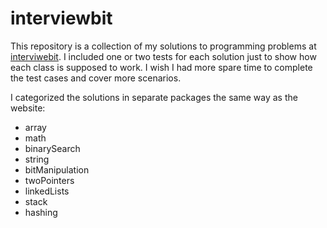 # interviewbit
This repository is a collection of my solutions to programming problems at [interviwebit](https://www.interviewbit.com/profile/b_yousefi). I included one or two tests for each solution just to show how each class is supposed to work. I wish I had more spare time to complete the test cases and cover more scenarios. 

I categorized the solutions in separate packages the same way as the website:
- array
- math
- binarySearch
- string
- bitManipulation
- twoPointers
- linkedLists
- stack
- hashing
